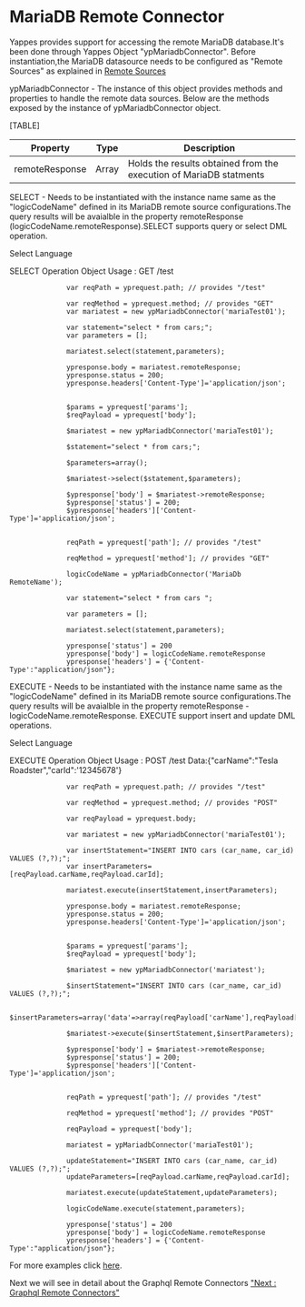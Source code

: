 MariaDB Remote Connector
========================

Yappes provides support for accessing the remote MariaDB database.It's
been done through Yappes Object "ypMariadbConnector". Before
instantiation,the MariaDB datasource needs to be configured as "Remote
Sources" as explained in [Remote Sources](remote_sources)

ypMariadbConnector - The instance of this object provides methods and
properties to handle the remote data sources. Below are the methods
exposed by the instance of ypMariadbConnector object.

[TABLE]

| Property       | Type  | Description                                                        |
|----------------|-------|--------------------------------------------------------------------|
| remoteResponse | Array | Holds the results obtained from the execution of MariaDB statments |

SELECT - Needs to be instantiated with the instance name same as the
"logicCodeName" defined in its MariaDB remote source configurations.The
query results will be avaialble in the property remoteResponse
(logicCodeName.remoteResponse).SELECT supports query or select DML
operation.

Select Language

SELECT Operation Object Usage : GET /test

              
                  var reqPath = yprequest.path; // provides "/test"

                  var reqMethod = yprequest.method; // provides "GET"
                  var mariatest = new ypMariadbConnector('mariaTest01');

                  var statement="select * from cars;";
                  var parameters = [];

                  mariatest.select(statement,parameters);

                  ypresponse.body = mariatest.remoteResponse;
                  ypresponse.status = 200; 
                  ypresponse.headers['Content-Type']='application/json';
              
              
                  $params = yprequest['params'];
                  $reqPayload = yprequest['body'];
                  
                  $mariatest = new ypMariadbConnector('mariaTest01');

                  $statement="select * from cars;";
                  
                  $parameters=array();
                  
                  $mariatest->select($statement,$parameters);
                  
                  $ypresponse['body'] = $mariatest->remoteResponse; 
                  $ypresponse['status'] = 200; 
                  $ypresponse['headers']['Content-Type']='application/json';              
              
              
                  reqPath = yprequest['path']; // provides "/test"
                  
                  reqMethod = yprequest['method']; // provides "GET"
                  
                  logicCodeName = ypMariadbConnector('MariaDb RemoteName');
                  
                  var statement="select * from cars ";
                  
                  var parameters = [];
                  
                  mariatest.select(statement,parameters);
                  
                  ypresponse['status'] = 200
                  ypresponse['body'] = logicCodeName.remoteResponse
                  ypresponse['headers'] = {'Content-Type':"application/json"};
                       
            

EXECUTE - Needs to be instantiated with the instance name same as the
"logicCodeName" defined in its MariaDB remote source configurations.The
query results will be avaialble in the property remoteResponse -
logicCodeName.remoteResponse. EXECUTE support insert and update DML
operations.

Select Language

EXECUTE Operation Object Usage : POST /test Data:{"carName":"Tesla
Roadster","carId":'12345678'}

              
                  var reqPath = yprequest.path; // provides "/test"

                  var reqMethod = yprequest.method; // provides "POST"

                  var reqPayload = yprequest.body;

                  var mariatest = new ypMariadbConnector('mariaTest01');

                  var insertStatement="INSERT INTO cars (car_name, car_id) VALUES (?,?);";
                  var insertParameters=[reqPayload.carName,reqPayload.carId];
                  
                  mariatest.execute(insertStatement,insertParameters);

                  ypresponse.body = mariatest.remoteResponse;
                  ypresponse.status = 200; 
                  ypresponse.headers['Content-Type']='application/json';
              
              
                  $params = yprequest['params'];
                  $reqPayload = yprequest['body'];

                  $mariatest = new ypMariadbConnector('mariatest');

                  $insertStatement="INSERT INTO cars (car_name, car_id) VALUES (?,?);";

                  $insertParameters=array('data'=>array(reqPayload['carName'],reqPayload['carId']),'bind'=>'ss');

                  $mariatest->execute($insertStatement,$insertParameters);
                  
                  $ypresponse['body'] = $mariatest->remoteResponse; 
                  $ypresponse['status'] = 200; 
                  $ypresponse['headers']['Content-Type']='application/json';              
              
             
                  reqPath = yprequest['path']; // provides "/test"
                  
                  reqMethod = yprequest['method']; // provides "POST"
                  
                  reqPayload = yprequest['body'];
                  
                  mariatest = ypMariadbConnector('mariaTest01');
                  
                  updateStatement="INSERT INTO cars (car_name, car_id) VALUES (?,?);";
                  updateParameters=[reqPayload.carName,reqPayload.carId];
                  
                  mariatest.execute(updateStatement,updateParameters);
                  
                  logicCodeName.execute(statement,parameters);
                  
                  ypresponse['status'] = 200
                  ypresponse['body'] = logicCodeName.remoteResponse
                  ypresponse['headers'] = {'Content-Type':"application/json"};
                         
            

For more examples click
[here](https://github.com/yappes-technologies/logic-examples).

Next we will see in detail about the Graphql Remote Connectors ["Next :
Graphql Remote Connectors"](graph_remote_connt)